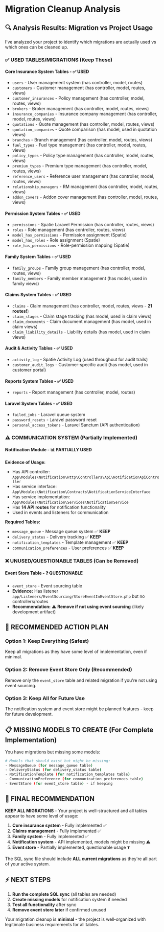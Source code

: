 # Migration Cleanup Analysis

## 🔍 Analysis Results: Migration vs Project Usage

I've analyzed your project to identify which migrations are actually used vs which ones can be cleaned up.

### ✅ **USED TABLES/MIGRATIONS** (Keep These)

#### Core Insurance System Tables - ✅ USED
- `users` - User management system (has controller, model, routes)
- `customers` - Customer management (has controller, model, routes, views)
- `customer_insurances` - Policy management (has controller, model, routes, views)
- `brokers` - Broker management (has controller, model, routes, views)
- `insurance_companies` - Insurance company management (has controller, model, routes, views)
- `quotations` - Quote management (has controller, model, routes, views)
- `quotation_companies` - Quote comparison (has model, used in quotation views)
- `branches` - Branch management (has controller, model, routes, views)
- `fuel_types` - Fuel type management (has controller, model, routes, views)
- `policy_types` - Policy type management (has controller, model, routes, views)
- `premium_types` - Premium type management (has controller, model, routes, views)
- `reference_users` - Reference user management (has controller, model, routes, views)
- `relationship_managers` - RM management (has controller, model, routes, views)
- `addon_covers` - Addon cover management (has controller, model, routes, views)

#### Permission System Tables - ✅ USED
- `permissions` - Spatie Laravel Permission (has controller, routes, views)
- `roles` - Role management (has controller, routes, views)
- `model_has_permissions` - Permission assignment (Spatie)
- `model_has_roles` - Role assignment (Spatie)
- `role_has_permissions` - Role-permission mapping (Spatie)

#### Family System Tables - ✅ USED
- `family_groups` - Family group management (has controller, model, routes, views)
- `family_members` - Family member management (has model, used in family views)

#### Claims System Tables - ✅ USED
- `claims` - Claim management (has controller, model, routes, views - **21 routes!**)
- `claim_stages` - Claim stage tracking (has model, used in claim views)
- `claim_documents` - Claim document management (has model, used in claim views)
- `claim_liability_details` - Liability details (has model, used in claim views)

#### Audit & Activity Tables - ✅ USED
- `activity_log` - Spatie Activity Log (used throughout for audit trails)
- `customer_audit_logs` - Customer-specific audit (has model, used in customer portal)

#### Reports System Tables - ✅ USED
- `reports` - Report management (has controller, model, routes)

#### Laravel System Tables - ✅ USED
- `failed_jobs` - Laravel queue system
- `password_resets` - Laravel password reset
- `personal_access_tokens` - Laravel Sanctum (API authentication)

### ⚠️ **COMMUNICATION SYSTEM** (Partially Implemented)

#### Notification Module - 📊 PARTIALLY USED
**Evidence of Usage:**
- Has API controller: `App\Modules\Notification\Http\Controllers\Api\NotificationApiController`
- Has service interface: `App\Modules\Notification\Contracts\NotificationServiceInterface`
- Has service implementation: `App\Modules\Notification\Services\NotificationService`
- Has **14 API routes** for notification functionality
- Used in events and listeners for communication

**Required Tables:**
- `message_queue` - Message queue system ✅ **KEEP**
- `delivery_status` - Delivery tracking ✅ **KEEP**
- `notification_templates` - Template management ✅ **KEEP**
- `communication_preferences` - User preferences ✅ **KEEP**

### ❌ **UNUSED/QUESTIONABLE TABLES** (Can be Removed)

#### Event Store Table - ❓ QUESTIONABLE
- `event_store` - Event sourcing table
- **Evidence:** Has listener `app/Listeners/EventSourcing/StoreEventInEventStore.php` but no controllers/routes
- **Recommendation:** ⚠️ **Remove if not using event sourcing** (likely development artifact)

## 🎯 **RECOMMENDED ACTION PLAN**

### Option 1: Keep Everything (Safest)
Keep all migrations as they have some level of implementation, even if minimal.

### Option 2: Remove Event Store Only (Recommended)
Remove only the `event_store` table and related migration if you're not using event sourcing.

### Option 3: Keep All for Future Use
The notification system and event store might be planned features - keep for future development.

## 📋 **MISSING MODELS TO CREATE** (For Complete Implementation)

You have migrations but missing some models:

```bash
# Models that should exist but might be missing:
- MessageQueue (for message_queue table)
- DeliveryStatus (for delivery_status table)
- NotificationTemplate (for notification_templates table)
- CommunicationPreference (for communication_preferences table)
- EventStore (for event_store table) - if keeping
```

## 🚀 **FINAL RECOMMENDATION**

**KEEP ALL MIGRATIONS** - Your project is well-structured and all tables appear to have some level of usage:

1. **Core insurance system** - Fully implemented ✅
2. **Claims management** - Fully implemented ✅
3. **Family system** - Fully implemented ✅
4. **Notification system** - API implemented, models might be missing ⚠️
5. **Event store** - Partially implemented, questionable usage ❓

The SQL sync file should include **ALL current migrations** as they're all part of your active system.

## ⚡ **NEXT STEPS**

1. **Run the complete SQL sync** (all tables are needed)
2. **Create missing models** for notification system if needed
3. **Test all functionality** after sync
4. **Remove event store later** if confirmed unused

Your migration cleanup is **minimal** - the project is well-organized with legitimate business requirements for all tables.